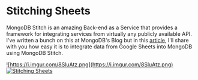 # Stitching Sheets
MongoDB Stitch is an amazing Back-end as a Service that provides a framework for integrating services from virtually any publicly available API. I've written a bunch on this at MongoDB's Blog but in this [article](http://blog.mlynn.org/stitching-sheets), I'll share with you how easy it is to integrate data from Google Sheets into MongoDB using MongoDB Stitch.

![https://i.imgur.com/8SluAtz.png](https://i.imgur.com/8SluAtz.png)
[![Stitching Sheets](http://https://i.imgur.com/8SluAtz.png)](https://www.youtube.com/watch?v=UpOaUU2UQpA)

